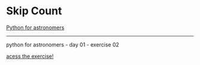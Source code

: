 # Skip Count

[Python for astronomers](https://prappleizer.github.io/)

---

python for astronomers - day 01 - exercise 02

[acess the exercise!](https://prappleizer.github.io/Tutorials/Day1/first_day_tutorial_part_1.html)